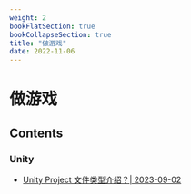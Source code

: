 ```yaml
---
weight: 2
bookFlatSection: true
bookCollapseSection: true
title: "做游戏"
date: 2022-11-06
---
```


# 做游戏

## Contents

### Unity

- [Unity Project 文件类型介绍？| 2023-09-02](https://tangbeanzy.com/docs/game-dev/Unity/20230902_use-git-in-unity-project/)
